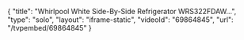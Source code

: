 {
    "title": "Whirlpool White Side-By-Side Refrigerator WRS322FDAW...",
    "type": "solo",
    "layout": "iframe-static",
    "videoId": "69864845",
    "url": "\/tvpembed\/69864845"
}